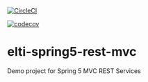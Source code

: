 [![CircleCI](https://circleci.com/gh/eltishehu/elti-spring5-rest-mvc.svg?style=svg)](https://circleci.com/gh/eltishehu/elti-spring5-rest-mvc)

[![codecov](https://codecov.io/gh/eltishehu/elti-spring5-rest-mvc/branch/master/graph/badge.svg)](https://codecov.io/gh/eltishehu/elti-spring5-rest-mvc)

# elti-spring5-rest-mvc

Demo project for Spring 5 MVC REST Services 